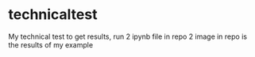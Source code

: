 # technicaltest
My technical test
to get results, run 2 ipynb file in repo
2 image in repo is the results of my example
